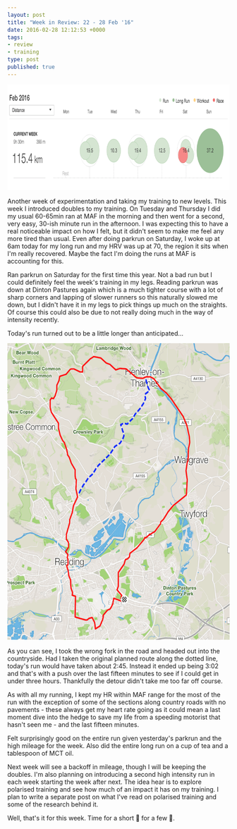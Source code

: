 ```yaml
---
layout: post
title: "Week in Review: 22 - 28 Feb '16"
date: 2016-02-28 12:12:53 +0000
tags:
- review
- training
type: post
published: true
---
```


<a href="/img/week-in-review-22-28Feb16.png"><img alt="Week in Review: 22 - 28 Feb '16" class="center" height="240" src="/img/week-in-review-22-28Feb16.png" width="840" /></a>

Another week of experimentation and taking my training to new levels. This week I introduced doubles to my training.  On Tuesday and Thursday I did my usual 60-65min ran at MAF in the morning and then went for a second, very easy, 30-ish minute run in the afternoon.  I was expecting this to have a real noticeable impact on how I felt, but it didn't seem to make me feel any more tired than usual. Even after doing parkrun on Saturday, I woke up at 6am today for my long run and my HRV was up at 70, the region it sits when I'm really recovered.  Maybe the fact I'm doing the runs at MAF is accounting for this.

Ran parkrun on Saturday for the first time this year.  Not a bad run but I could definitely feel the week's training in my legs.  Reading parkrun was down at Dinton Pastures again which is a much tighter course with a lot of sharp corners and lapping of slower runners so this naturally slowed me down, but I didn't have it in my legs to pick things up much on the straights. Of course this could also be due to not really doing much in the way of intensity recently.

Today's run turned out to be a little longer than anticipated...

<img alt="Sunday longrun detour" class="center" height="673" src="/img/longrun-detour.png" width="600" />

As you can see, I took the wrong fork in the road and headed out into the countryside. Had I taken the original planned route along the dotted line, today's run would have taken about 2:45. Instead it ended up being 3:02 and that's with a push over the last fifteen minutes to see if I could get in under three hours. Thankfully the detour didn't take me too far off course.

As with all my running, I kept my HR within MAF range for the most of the run with the exception of some of the sections along country roads with no pavements - these always get my heart rate going as it could mean a last moment dive into the hedge to save my life from a speeding motorist that hasn't seen me - and the last fifteen minutes.

Felt surprisingly good on the entire run given yesterday's parkrun and the high mileage for the week. Also did the entire long run on a cup of tea and a tablespoon of MCT oil.

Next week will see a backoff in mileage, though I will be keeping the doubles.  I'm also planning on introducing a second high intensity run in each week starting the week after next.  The idea hear is to explore polarised training and see how much of an impact it has on my training. I plan to write a separate post on what I've read on polarised training and some of the research behind it.

Well, that's it for this week. Time for a short 🚶 for a few 🍻.
